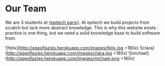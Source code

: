 # Our Team

We are 3 students at [{epitech paris}](http://www.epitech.eu).
At epitech we build projects from scratch but lack more abstract
knowledge. This is why this website exists : practice is one thing,
but we need a solid knowledge base to build software from.

![felix](http://ageoflazies.herokuapp.com/images/felix.jpg =180x)
![clara](http://ageoflazies.herokuapp.com/images/clara.jpg =180x)
![michael](http://ageoflazies.herokuapp.com/images/michael.png =180x)